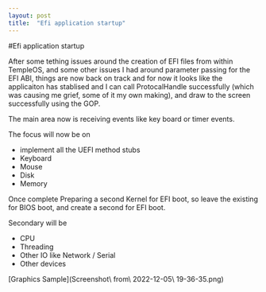 ```yaml
---
layout: post
title:  "Efi application startup"
---
```


#Efi application startup

After some tething issues around the creation of EFI files from within TempleOS, and some other issues I had 
around parameter passing for the EFI ABI, things are now back on track and for now it looks like the applicaiton has
stablised and I can call ProtocalHandle successfully (which was causing me grief, some of it my own making), and draw to the screen successfully using the GOP.

The main area now is receiving events like key board or timer events.

The focus will now be on 
* implement all the UEFI method stubs
* Keyboard
* Mouse
* Disk
* Memory 

Once complete Preparing a second Kernel for EFI boot, so leave the existing for BIOS boot, and create a second for EFI boot.

Secondary will be
* CPU
* Threading
* Other IO like Network / Serial
* Other devices  

[Graphics Sample](Screenshot\ from\ 2022-12-05\ 19-36-35.png)
